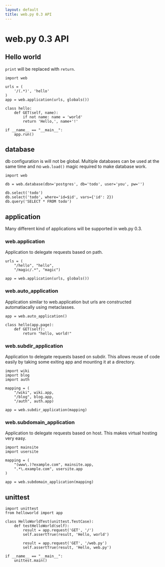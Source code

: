 ```yaml
---
layout: default
title: web.py 0.3 API
---
```


# web.py 0.3 API

## Hello world

`print` will be replaced with `return`.

    import web

    urls = (
        '/(.*)', 'hello'
    )
    app = web.application(urls, globals())

    class hello:        
        def GET(self, name):
            if not name: name = 'world'
            return 'Hello,', name+'!'

    if __name__ == "__main__": 
        app.run()

## database

db configuration is will not be global. Multiple databases can be used at the same time and no `web.load()` magic required to make database work.

    import web

    db = web.database(dbn='postgres', db='todo', user='you', pw='')

    db.select('todo')
    db.select('todo', where='id=$id', vars={'id': 2})
    db.query('SELECT * FROM todo')

## application

Many different kind of applications will be supported in web.py 0.3.

### web.application
Application to delegate requests based on path.

    urls = (
        "/hello", "hello", 
        "/magic/.*", "magic")

    app = web.application(urls, globals())

### web.auto_application
Application similar to web.application but urls are constructed automatiacally using metaclasses.

    app = web.auto_application()

    class hello(app.page):
        def GET(self):
            return "hello, world!"

### web.subdir_application
Application to delegate requests based on subdir.
This allows reuse of code easily by taking some exiting app and mounting it at a directory.

    import wiki
    import blog
    import auth

    mapping = (
        "/wiki", wiki.app, 
        "/blog", blog.app,
        "/auth", auth.app)
    
    app = web.subdir_application(mapping)

### web.subdomain_application
Application to delegate requests based on host.
This makes virtual hosting very easy.

    import mainsite
    import usersite

    mapping = (
        "(www\.)?example.com", mainsite.app,
        ".*\.example.com", usersite.app
    )

    app = web.subdomain_application(mapping)

## unittest

    import unittest
    from helloworld import app

    class HelloWorldTest(unittest.TestCase):
        def testHelloWorld(self):
            result = app.request('GET', '/')
            self.assertTrue(result, 'Hello, world')

            result = app.request('GET', '/web.py')
            self.assertTrue(result, 'Hello, web.py')

    if __name__ == "__main__":
        unittest.main()

